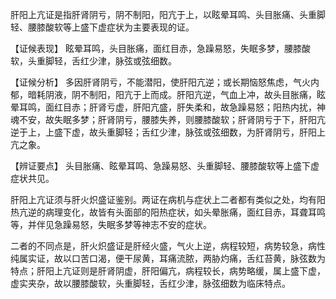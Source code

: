 肝阳上亢证是指肝肾阴亏，阴不制阳，阳亢于上，以眩晕耳鸣、头目胀痛、头重脚轻、腰膝酸软等上盛下虚症状为主要表现的证。

【证候表现】
眩晕耳鸣，头目胀痛，面红目赤，急躁易怒，失眠多梦，腰膝酸软，头重脚轻，舌红少津，脉弦或弦细数。

【证候分析】
多因肝肾阴亏，不能潜阳，使肝阳亢逆；或长期恼怒焦虑，气火内郁，暗耗阴液，阴不制阳，阳亢于上而成。肝阳亢逆，气血上冲，故头目胀痛，眩晕耳鸣，面红目赤；肝肾亏虚，肝阳亢盛，肝失柔和，故急躁易怒；阳热内扰，神魂不安，故失眠多梦；肝肾阴亏，腰膝失养，则腰膝酸软；肝肾阴亏于下，肝阳亢逆于上，上盛下虚，故头重脚轻；舌红少津，脉弦或弦细数，为肝肾阴亏，肝阳上亢之象。

【辨证要点】
头目胀痛、眩晕耳鸣、急躁易怒、头重脚轻、腰膝酸软等上盛下虚症状共见。

肝阳上亢证须与肝火炽盛证鉴别。两证在病机与症状上二者都有类似之处，均有阳热亢逆的病理变化，故皆有头面部的阳热症状，如头晕胀痛，面红目赤，耳聋耳鸣等，并伴见急躁易怒，失眠多梦等神志不安的症状。

二者的不同点是，肝火炽盛证是肝经火盛，气火上逆，病程较短，病势较急，病性纯属实证，故以口苦口渴，便干尿黄，耳痛流脓，两胁灼痛，舌红苔黄，脉弦数为特点；肝阳上亢证则是肝肾阴虚，肝阳偏亢，病程较长，病势略缓，属上盛下虚，虚实夹杂，故以腰膝酸软，头重脚轻，舌红少津，脉弦细数为临床特点。